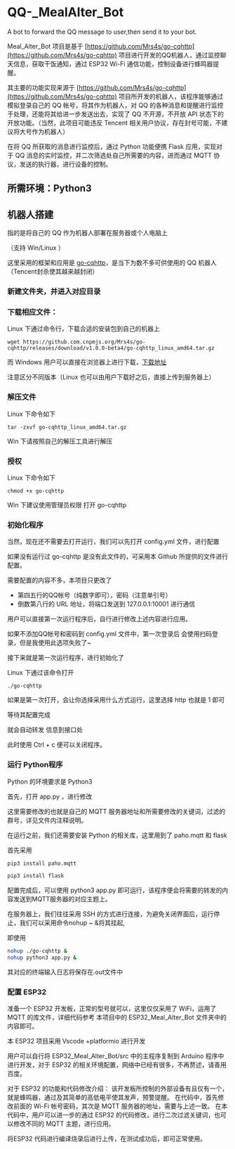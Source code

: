 # QQ-_MealAlter_Bot
A bot to forward the QQ message to user,then send it to your bot.

Meal_Alter_Bot 项目是基于 [https://github.com/Mrs4s/go-cqhttp](https://github.com/Mrs4s/go-cqhttp) 项目进行开发的QQ机器人，通过监控聊天信息，获取干饭通知，通过 ESP32 Wi-Fi 通信功能，控制设备进行蜂鸣器提醒。

其主要的功能实现来源于 [https://github.com/Mrs4s/go-cqhttp](https://github.com/Mrs4s/go-cqhttp) 项目所开发的机器人，该程序能够通过模拟登录自己的 QQ 帐号，将其作为机器人，对 QQ 的各种消息和提醒进行监控于处理，还能将其给进一步发送出去，实现了 QQ 不开源，不开放 API 状态下的开放功能。（当然，此项目可能违反 Tencent 相关用户协议，存在封号可能，不建议将大号作为机器人）

在将 QQ 所获取的消息进行监控后，通过 Python 功能便携 Flask 应用，实现对于 QQ 消息的实时监控，并二次筛选处自己所需要的内容，进而通过 MQTT 协议，发送的执行器，进行设备的控制。

## 所需环境：Python3

## 机器人搭建

指的是将自己的 QQ 作为机器人部署在服务器或个人电脑上

（支持 Win/Linux ）

这里采用的框架和应用是 [go-cqhttp](https://github.com/Mrs4s/go-cqhttp)，是当下为数不多可供使用的 QQ 机器人（Tencent封杀使其越来越封闭）

### 新建文件夹，并进入对应目录

### 下载相应文件：

Linux 下通过命令行，下载合适的安装包到自己的机器上

`wget https://github.com.cnpmjs.org/Mrs4s/go-cqhttp/releases/download/v1.0.0-beta4/go-cqhttp_linux_amd64.tar.gz`

而 Windows 用户可以直接在浏览器上进行下载，[下载地址](https://github.com/Mrs4s/go-cqhttp/releases/tag/v1.0.0-rc1) 

注意区分不同版本（Linux 也可以由用户下载好之后，直接上传到服务器上）

### 解压文件

Linux 下命令如下

`tar -zxvf go-cqhttp_linux_amd64.tar.gz`

Win 下请按照自己的解压工具进行解压

### 授权

Linux 下命令如下

`chmod +x go-cqhttp`

Win 下建议使用管理员权限 打开 go-cqhttp

### 初始化程序

当然，现在还不需要去打开运行，我们可以先打开 config.yml 文件，进行配置

如果没有运行过 go-cqhttp 是没有此文件的，可采用本 Github 所提供的文件进行配置。

需要配置的内容不多，本项目只更改了

- 第四五行的QQ帐号（纯数字即可），密码（注意单引号）
- 倒数第八行的 URL 地址，将端口发送到 127.0.0.1:10001 进行通信

用户可以直接第一次运行程序后，自行进行修改上述内容进行应用。

如果不添加QQ帐号和密码到 config.yml 文件中，第一次登录后 会使用扫码登录，但是我使用此选项失败了~

接下来就是第一次运行程序，进行初始化了

Linux 下通过该命令打开

`./go-cqhttp`

如果是第一次打开，会让你选择采用什么方式运行，这里选择 http 也就是 1 即可

等待其配置完成

就会自动转发 信息到接口处

此时使用 Ctrl + c 便可以关闭程序。

### 运行 Python程序

Python 的环境要求是 Python3

首先，打开 app.py ，进行修改

这里需要修改的也就是自己的 MQTT 服务器地址和所需要修改的关键词，过滤的群号，详见文件内注释说明。

在运行之前，我们还需要安装 Python 的相关库，这里用到了 paho.mqtt 和 flask 

首先采用 

```bash
pip3 install paho.mqtt 
```

```bash
pip3 install flask
```

配置完成后，可以使用 python3 app.py 即可运行，该程序便会将需要的转发的内容发送到MQTT服务器的对应主题上。

在服务器上，我们往往采用 SSH 的方式进行连接，为避免关闭界面后，运行停止，我们可以采用命令nohup ~ &将其挂起,

即使用 

```bash
nohup ./go-cqhttp &
nohup python3 app.py &
```

 其对应的终端输入日志将保存在.out文件中

### 配置 ESP32

准备一个 ESP32 开发板，正常的型号就可以，这里仅仅采用了 WiFi，运用了 MQTT 的库文件，详细代码参考 本项目中的 ESP32_Meal_Alter_Bot 文件夹中的内容即可。

本 ESP32 项目采用 Vscode +platformio 进行开发

用户可以自行将 ESP32_Meal_Alter_Bot/src 中的主程序复制到 Arduino 程序中进行开发，对于 ESP32 的相关环境配置，网络中已经有很多，不再赘述，请善用百度。

对于 ESP32 的功能和代码修改介绍：
该开发板所控制的外部设备有且仅有一个，就是蜂鸣器，通过及其简单的高低电平使其发声，预警提醒。
在代码中，首先修改前面的 Wi-Fi 帐号密码，其次是 MQTT 服务器的地址，需要与上述一致。
在本代码中，用户可以进一步的通过 ESP32 的代码修改，进行二次过滤关键词，也可以修改不同的 MQTT 主题，进行应用。

将ESP32 代码进行编译烧录后进行上传，在测试成功后，即可正常使用。